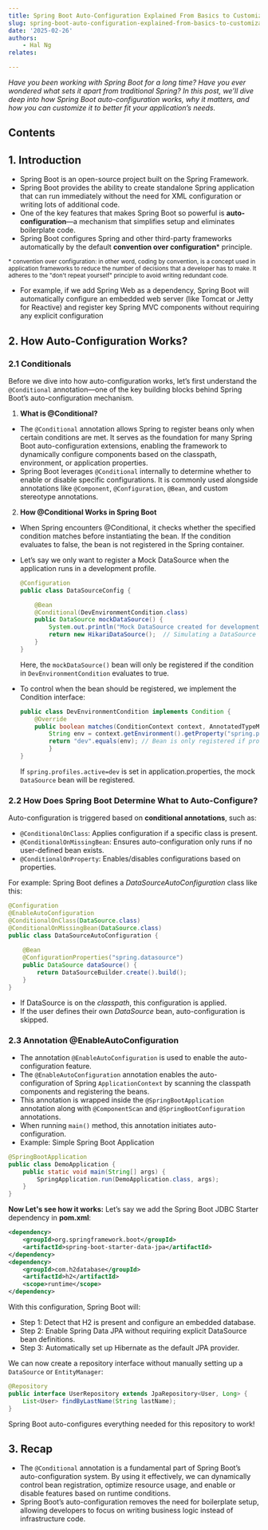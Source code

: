 ```yaml
---
title: Spring Boot Auto-Configuration Explained From Basics to Customization
slug: spring-boot-auto-configuration-explained-from-basics-to-customization
date: '2025-02-26'
authors: 
    - Hal Ng
relates:

---
```


*Have you been working with Spring Boot for a long time? Have you ever wondered what sets it apart from traditional Spring? In this post, we’ll dive deep into how Spring Boot auto-configuration works, why it matters, and how you can customize it to better fit your application’s needs.*

## Contents

## 1. Introduction

- Spring Boot is an open-source project built on the Spring Framework.
- Spring Boot provides the ability to create standalone Spring application that can run immediately without the need for XML configuration or writing lots of additional code.
- One of the key features that makes Spring Boot so powerful is **auto-configuration**—a mechanism that simplifies setup and eliminates boilerplate code.
- Spring Boot configures Spring and other third-party frameworks automatically by the default **convention over configuration*** principle.

<sup>* convention over configuration: in other word, coding by convention, is a concept used in application frameworks to reduce the number of decisions that a developer has to make.  It adheres to the "don't repeat yourself" principle to avoid writing redundant code.</sup>

- For example, if we add Spring Web as a dependency, Spring Boot will automatically configure an embedded web server (like Tomcat or Jetty for Reactive) and register key Spring MVC components without requiring any explicit configuration

## 2. How Auto-Configuration Works?

### 2.1 Conditionals

Before we dive into how auto-configuration works, let’s first understand the `@Conditional` annotation—one of the key building blocks behind Spring Boot’s auto-configuration mechanism.

1. **What is @Conditional?**

- The `@Conditional` annotation allows Spring to register beans only when certain conditions are met. It serves as the foundation for many Spring Boot auto-configuration extensions, enabling the framework to dynamically configure components based on the classpath, environment, or application properties.
- Spring Boot leverages `@Conditional` internally to determine whether to enable or disable specific configurations. It is commonly used alongside annotations like `@Component`, `@Configuration`, `@Bean`, and custom stereotype annotations.

2. **How @Conditional Works in Spring Boot**

- When Spring encounters @Conditional, it checks whether the specified condition matches before instantiating the bean. If the condition evaluates to false, the bean is not registered in the Spring container.

- Let’s say we only want to register a Mock DataSource when the application runs in a development profile.

    ```java
    @Configuration
    public class DataSourceConfig {

        @Bean
        @Conditional(DevEnvironmentCondition.class)
        public DataSource mockDataSource() {
            System.out.println("Mock DataSource created for development environment");
            return new HikariDataSource();  // Simulating a DataSource
        }
    }
    ```

    Here, the `mockDataSource()` bean will only be registered if the condition in `DevEnvironmentCondition` evaluates to true.

- To control when the bean should be registered, we implement the Condition interface:

    ```java
    public class DevEnvironmentCondition implements Condition {
        @Override
        public boolean matches(ConditionContext context, AnnotatedTypeMetadata metadata) {
            String env = context.getEnvironment().getProperty("spring.profiles.active");
            return "dev".equals(env); // Bean is only registered if profile is 'dev'
            }
    }
    ```

    If `spring.profiles.active=dev` is set in application.properties, the mock `DataSource` bean will be registered.

### 2.2 How Does Spring Boot Determine What to Auto-Configure?

Auto-configuration is triggered based on **conditional annotations**, such as:

- `@ConditionalOnClass`: Applies configuration if a specific class is present.
- `@ConditionalOnMissingBean`: Ensures auto-configuration only runs if no user-defined bean exists.
- `@ConditionalOnProperty`: Enables/disables configurations based on properties.

For example: Spring Boot defines a *DataSourceAutoConfiguration* class like this:

```java
@Configuration
@EnableAutoConfiguration
@ConditionalOnClass(DataSource.class)
@ConditionalOnMissingBean(DataSource.class)
public class DataSourceAutoConfiguration {
    
    @Bean
    @ConfigurationProperties("spring.datasource")
    public DataSource dataSource() {
        return DataSourceBuilder.create().build();
    }
}
```

- If DataSource is on the *classpath*, this configuration is applied.
- If the user defines their own *DataSource* bean, auto-configuration is skipped.

### 2.3 Annotation @EnableAutoConfiguration

- The annotation `@EnableAutoConfiguration` is used to enable the auto-configuration feature.
- The `@EnableAutoConfiguration` annotation enables the auto-configuration of Spring `ApplicationContext` by scanning the classpath components and registering the beans.
- This annotation is wrapped inside the `@SpringBootApplication` annotation along with `@ComponentScan` and `@SpringBootConfiguration` annotations.
- When running `main()` method, this annotation initiates auto-configuration.
- Example: Simple Spring Boot Application

```java
@SpringBootApplication
public class DemoApplication {
    public static void main(String[] args) {
        SpringApplication.run(DemoApplication.class, args);
    }
}
```

**Now Let's see how it works:** Let’s say we add the Spring Boot JDBC Starter dependency in **pom.xml**:

```xml
<dependency>
    <groupId>org.springframework.boot</groupId>
    <artifactId>spring-boot-starter-data-jpa</artifactId>
</dependency>
<dependency>
    <groupId>com.h2database</groupId>
    <artifactId>h2</artifactId>
    <scope>runtime</scope>
</dependency>

```

With this configuration, Spring Boot will:

- Step 1: Detect that H2 is present and configure an embedded database.
- Step 2: Enable Spring Data JPA without requiring explicit DataSource bean definitions.
- Step 3: Automatically set up Hibernate as the default JPA provider.

We can now create a repository interface without manually setting up a `DataSource` or `EntityManager`:

```java
@Repository
public interface UserRepository extends JpaRepository<User, Long> {
    List<User> findByLastName(String lastName);
}
```

Spring Boot auto-configures everything needed for this repository to work!

## 3. Recap

- The `@Conditional` annotation is a fundamental part of Spring Boot’s auto-configuration system. By using it effectively, we can dynamically control bean registration, optimize resource usage, and enable or disable features based on runtime conditions.
- Spring Boot’s auto-configuration removes the need for boilerplate setup, allowing developers to focus on writing business logic instead of infrastructure code.
